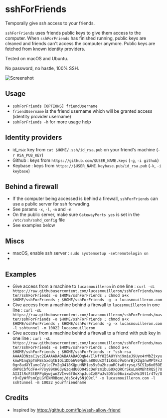 sshForFriends
=============

Temporally give ssh access to your friends.

`sshForFriends` uses friends public keys to give them access to the computer.
When `sshForFriends` has finished running, public keys are cleaned and friends can't access the computer anymore.
Public keys are fetched from known identity providers.

Tested on macOS and Ubuntu.

No password, no hastle, 100% SSH.

![Screenshot](http://grabs.lucasmouilleron.com/Screen%20Shot%202017-05-31%20at%2015.31.02.png)

Usage
-----
- `sshForFriends [OPTIONS] friendUsername`
- `friendUsername` is the friend username which will be granted access (identity provider username)
- `sshForFriends -h` for more usage help

Identity providers
------------------
- id_rsa: key from `cat $HOME/.ssh/id_rsa.pub` on your friend's machine (`-r RSA_PUB_KEY`)
- Github : keys from `https://github.com/$USER_NAME.keys` (`-g`, `-i github`)
- Keybase : keys from `https://$USER_NAME.keybase.pub/id_rsa.pub` (`-k`, `-i keybase`)

Behind a firewall
-----------------
- If the computer being accessed is behind a firewall, `sshForFriends` can use a public server for ssh forwading.
- See params `-x`, `-l`, `-m` and `-n`
- On the public server, make sure `GatewayPorts yes` is set in the `/etc/ssh/sshd_config` file
- See examples below

Miscs
-----
- macOS, enable ssh server : `sudo systemsetup -setremotelogin on`
- 

Examples
--------
- Give access from a machine to `lucasmouilleron` in one line : `curl -sL https://raw.githubusercontent.com/lucasmouilleron/sshForFriends/master/sshForFriends -o $HOME/sshForFriends ; chmod a+x $HOME/sshForFriends ; $HOME/sshForFriends -g -x lucasmouilleron.com`
- Give access from a machine behind a firewall to `lucasmouilleron` in one line : `curl -sL https://raw.githubusercontent.com/lucasmouilleron/sshForFriends/master/sshForFriends -o $HOME/sshForFriends ; chmod a+x $HOME/sshForFriends ; $HOME/sshForFriends -g -x lucasmouilleron.com -l sshtunnel -m 10022 lucasmouilleron`
- Give access from a machine behind a firewall to a friend with pub key in one line : `curl -sL https://raw.githubusercontent.com/lucasmouilleron/sshForFriends/master/sshForFriends -o $HOME/sshForFriends ; chmod a+x $HOME/sshForFriends ; $HOME/sshForFriends -r "ssh-rsa AAAAB3NzaC1yc2EAAAADAQABAAABAQDqN4/IlNfY8I5AUYYnj9mieJ9Uyx4rMbZjxyukmwM1nqSpTmFBs5xdqtE1Qi1DDb6V0Nphua80GUxXfIiKmbJVuOnrBjX2qInwMPtFxJ0gr8adXYIamcCVylcCPm2qO418KQpuHNM1es5s0a2hzuuRCtw6trysq/SCSIp6o05OEdHP8CbfCdFA+P7sy99XHG3yGzqHdU0D04ScDePzm1buSOXqQRCrSkuLmRMBhtRQSj7UAI3IlRcF3tEFPqAywjwnZVIvv6fUoXnpJuoCzBPuJv5D5lo06xixwIvHc39t1r4Tv/OrD+EyWfPsmCpLGfEkMRBqmj/ds5c4y6NjO9cl" -x lucasmouilleron.com -l sshtunnel -m 10022 yourfriendname`

Credits
-------
- Inspired by https://github.com/flplv/ssh-allow-friend